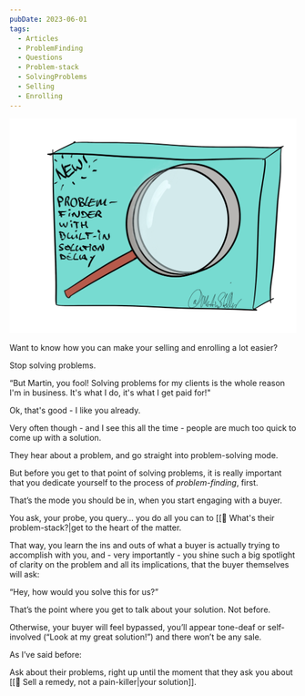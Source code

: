 ```yaml
---
pubDate: 2023-06-01
tags:
  - Articles
  - ProblemFinding
  - Questions
  - Problem-stack
  - SolvingProblems
  - Selling
  - Enrolling
---
```


![](Media/SalesFlowCoach.app_Problem-seeking-vs-problem-finding_MartinStellar_Illustrations.png)

Want to know how you can make your selling and enrolling a lot easier?

Stop solving problems.

“But Martin, you fool! Solving problems for my clients is the whole reason I'm in business. It's what I do, it's what I get paid for!"

Ok, that's good - I like you already.

Very often though - and I see this all the time - people are much too quick to come up with a solution.

They hear about a problem, and go straight into problem-solving mode.

But before you get to that point of solving problems, it is really important that you dedicate yourself to the process of *problem-finding*, first.

That’s the mode you should be in, when you start engaging with a buyer.

You ask, your probe, you query… you do all you can to [[📄 What's their problem-stack?|get to the heart of the matter.

That way, you learn the ins and outs of what a buyer is actually trying to accomplish with you, and - very importantly - you shine such a big spotlight of clarity on the problem and all its implications, that the buyer themselves will ask:

“Hey, how would you solve this for us?”

That’s the point where you get to talk about your solution. Not before.

Otherwise, your buyer will feel bypassed, you’ll appear tone-deaf or self-involved (“Look at my great solution!”) and there won’t be any sale.

As I’ve said before:

Ask about their problems, right up until the moment that they ask you about [[📄 Sell a remedy, not a pain-killer|your solution]].
